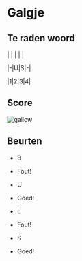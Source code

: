 # Galgje

## Te raden woord

| | | | |

|-|U|S|-|

|1|2|3|4|

## Score
![gallow](./images/3.png)

## Beurten

* B  
* Fout!  

* U  
* Goed!

* L  
* Fout!

* S  
* Goed!